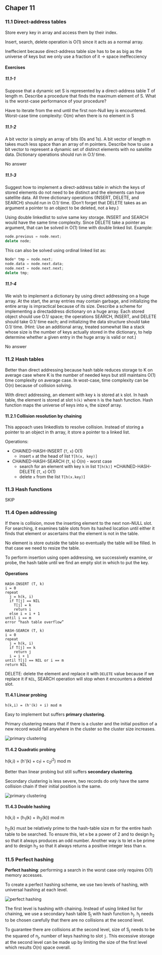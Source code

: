 ## Chaper 11

### 11.1 Direct-address tables

Store every key in array and access them by their index.

Insert, search, delete operation is O(1) since it acts as a normal array.

Ineffecient because direct-address table size has to be as big as the universe of keys but we only use a fraction of it -> space ineffecciency

#### Exercises

##### 11.1-1

Suppose that a dynamic set S is represented by a direct-address table T of length m.
Describe a procedure that finds the maximum element of S. What is the worst-case
performance of your procedure?

Have to iterate from the end until the first non-Null key is encountered. Worst-case time complexity: O(m) when there is no element in S

##### 11.1-2

A bit vector is simply an array of bits (0s and 1s). A bit vector of length m takes
much less space than an array of m pointers. Describe how to use a bit vector
to represent a dynamic set of distinct elements with no satellite data. Dictionary
operations should run in O.1/ time.

No answer

##### 11.1-3

Suggest how to implement a direct-address table in which the keys of stored elements
do not need to be distinct and the elements can have satellite data. All
three dictionary operations (INSERT, DELETE, and SEARCH) should run in O.1/
time. (Don’t forget that DELETE takes as an argument a pointer to an object to be
deleted, not a key.)

Using double linkedlist to solve same key storage. INSERT and SEARCH would have the same time complexity. Since DELETE take a pointer as argument, that can be solved in O(1) time with double linked list. Example:
```cpp
node.previous = node.next;
delete node;
```

This can also be solved using ordinal linked list as:
```cpp
Node* tmp = node.next;
node.data = node.next.data;
node.next = node.next.next;
delete tmp;
```

##### 11.1-4

We wish to implement a dictionary by using direct addressing on a huge array. At
the start, the array entries may contain garbage, and initializing the entire array
is impractical because of its size. Describe a scheme for implementing a directaddress
dictionary on a huge array. Each stored object should use O.1/ space;
the operations SEARCH, INSERT, and DELETE should take O.1/ time each; and
initializing the data structure should take O.1/ time. (Hint: Use an additional array,
treated somewhat like a stack whose size is the number of keys actually stored in
the dictionary, to help determine whether a given entry in the huge array is valid or
not.)

No answer

### 11.2 Hash tables

Better than direct addressing because hash table reduces storage to K on average case where K is the number of needed keys but still maintains O(1) time complexity on average case. In wost-case, time complexity can be O(n) because of collision solving.

With direct addressing, an element with key `k` is stored at `k` slot. In hash table, the element is stored at slot `h(k)` where `h` is the hash function. Hash function maps the universe of keys into `m`, the sizeof array.

#### 11.2.1 Collision resolution by chaining

This appoach uses linkedlists to resolve collision. Instead of storing a pointer to an object in th array, it store a pointer to a linked list.

Operations:
* CHAINED-HASH-INSERT (`T`, `x`) O(1)
  * insert `x` at the head of list `T[h(x, key)]`
* CHAINED-HASH-SEARCH (`T`, `k`) O(n) - worst case
  * search for an element with key `k` in list `T[h(k)]`
*CHAINED-HASH-DELETE (`T`, `x`) O(1)
  * delete `x` from the list `T[h(x.key)]`

### 11.3 Hash functions

SKIP

### 11.4 Open addressing

If there is collision, move the inserting element to the next non-NULL slot. For searching, it examines table slots from its hashed location until either it finds that element or ascertains that the element is not in the table. 

No element is store outside the table so eventually the table will be filled. In that case we need to resize the table.

To perform insertion using open addressing, we successively examine, or probe, the hash table until we find an empty slot in which to put the key.

#### Operations

```
HASH-INSERT (T, k)
i = 0
repeat
  j = h(k, i)
  if T[j] == NIL
    T[j] = k
    return i
  else i = i + 1
until i == m
error “hash table overflow”
```

```
HASH-SEARCH (T, k)
i = 0
repeat
  j = h(k, i)
  if T[j] == k
    return j
  i = i + 1
until T[j] == NIL or i == m
return NIL
```

DELETE: delete the element and replace it with `DELETE` value because if we replace it if `NIL`, SEARCH operation will stop when it encounters a deleted slot.

#### 11.4.1 Linear probing

```
h(k,i) = (h'(k) + i) mod m
```

Easy to implement but suffers **primary clustering**.

Primary clustering means that if there is a cluster and the initial position of a new record would fall anywhere in the cluster so the cluster size increases.

![primary clustering](primary-clustering.png)

#### 11.4.2 Quadratic probing

h(k,i) = (h'(k) + c<sub>1</sub>i + c<sub>2</sub>i<sup>2</sup>) mod m

Better than linear probing but still suffers **secondary clustering**.

Secondary clustering is less severe, two records do only have the same collision chain if their initial position is the same.

![primary clustering](secondary-clustering.png)

#### 11.4.3 Double hashing

h(k,i) = (h<sub>1</sub>(k) + ih<sub>2</sub>(k)) mod m


h<sub>2</sub>(k) must be relatively prime to the hash-table size m for the entire hash table to be searched. To ensure this, let `m` be a power of 2 and to design h<sub>2</sub> so that it always produces an odd number. Another way is to let `m` be prime and to design h<sub>2</sub> so that it always returns a positive integer less than `m`.

### 11.5 Perfect hashing

**Perfect hashing**: performing a search in the worst case only requires O(1) memory accesses.

To create a perfect hashing scheme, we use two levels of hashing, with universal hashing at each level.

![perfect hashing](perfect-hashing.png)

The first level is hashing with chaining. Instead of using linked list for chaining, we use a secondary hash table S<sub>j</sub> with hash function h<sub>j</sub>. h<sub>j</sub> needs to be chosen carefully that there are no collisions at the second level.

To guarantee there are collisions at the second level, size of S<sub>j</sub> needs to be the  squared of n<sub>j</sub>, number of keys hashing to slot `j`. This excessive storage at the second level can be made up by limiting the size of the first level which results O(n) space overall.

